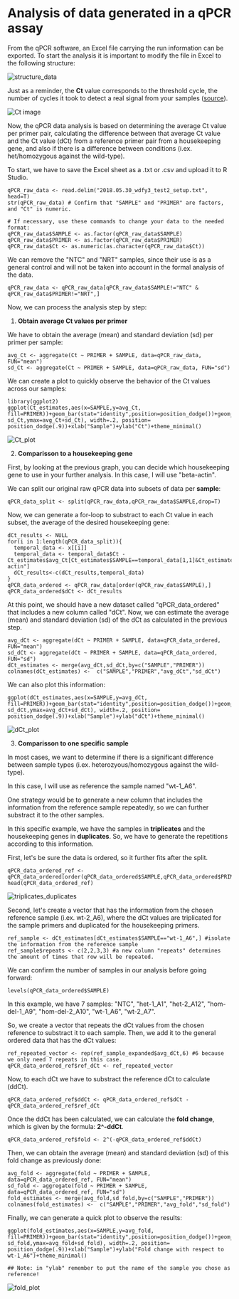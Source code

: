 # Analysis of data generated in a qPCR assay

From the qPCR software, an Excel file carrying the run information can be exported. To start the analysis it is important to modify the file in Excel to the following structure:

![structure_data](https://github.com/jmuribes/images/blob/master/structure_data.png)

Just as a reminder, the **Ct** value corresponds to the threshold cycle, the number of cycles it took to detect a real signal from your samples ([source](https://bitesizebio.com/24581/what-is-a-ct-value/)).

![Ct image](https://bitesizebio.com/wp-content/uploads/2015/06/PCR.png)

Now, the qPCR data analysis is based on determining the average Ct value per primer pair, calculating the difference between that average Ct value and the Ct value (dCt) from a reference primer pair from a housekeeping gene, and also if there is a difference between conditions (i.ex. het/homozygous against the wild-type).

To start, we have to save the Excel sheet as a .txt or .csv and upload it to R Studio.

```
qPCR_raw_data <- read.delim("2018.05.30_wdfy3_test2_setup.txt", head=T)
str(qPCR_raw_data) # Confirm that "SAMPLE" and "PRIMER" are factors, and "Ct" is numeric.

# If necessary, use these commands to change your data to the needed format:
qPCR_raw_data$SAMPLE <- as.factor(qPCR_raw_data$SAMPLE)
qPCR_raw_data$PRIMER <- as.factor(qPCR_raw_data$PRIMER)
qPCR_raw_data$Ct <- as.numeric(as.character(qPCR_raw_data$Ct))

```

We can remove the "NTC" and "NRT" samples, since their use is as a general control and will not be taken into account in the formal analysis of the data.

```
qPCR_raw_data <- qPCR_raw_data[qPCR_raw_data$SAMPLE!="NTC" & qPCR_raw_data$PRIMER!="NRT",]
```

Now, we can process the analysis step by step:

1. **Obtain average Ct values per primer** 

We have to obtain the average (mean) and standard deviation (sd) per primer per sample:

```
avg_Ct <- aggregate(Ct ~ PRIMER + SAMPLE, data=qPCR_raw_data, FUN="mean")
sd_Ct <- aggregate(Ct ~ PRIMER + SAMPLE, data=qPCR_raw_data, FUN="sd")

```

We can create a plot to quickly observe the behavior of the Ct values across our samples:

```
library(ggplot2)  
ggplot(Ct_estimates,aes(x=SAMPLE,y=avg_Ct, fill=PRIMER))+geom_bar(stat="identity",position=position_dodge())+geom_errorbar(aes(ymin=avg_Ct-sd_Ct,ymax=avg_Ct+sd_Ct), width=.2, position= position_dodge(.9))+xlab("Sample")+ylab("Ct")+theme_minimal()

```

![Ct_plot](https://github.com/jmuribes/images/blob/master/Ct_plot.png)


2. **Comparisson to a housekeeping gene**

First, by looking at the previous graph, you can decide which housekeeping gene to use in your further analysis. In this case, I will use "beta-actin".

We can split our original raw qPCR data into subsets of data per **sample**:
```
qPCR_data_split <- split(qPCR_raw_data,qPCR_raw_data$SAMPLE,drop=T)
```
Now, we can generate a for-loop to substract to each Ct value in each subset, the average of the desired housekeeping gene:

```
dCt_results <- NULL
for(i in 1:length(qPCR_data_split)){
  temporal_data <- x[[i]]
  temporal_data <- temporal_data$Ct - Ct_estimates$avg_Ct[Ct_estimates$SAMPLE==temporal_data[1,1]&Ct_estimates$PRIMER=="beta-actin"]
  dCt_results<-c(dCt_results,temporal_data)
}
qPCR_data_ordered <- qPCR_raw_data[order(qPCR_raw_data$SAMPLE),]
qPCR_data_ordered$dCt <- dCt_results
```
At this point, we should have a new dataset called "qPCR_data_ordered" that includes a new column called "dCt". Now, we can estimate the average (mean) and standard deviation (sd) of the dCt as calculated in the previous step.

```
avg_dCt <- aggregate(dCt ~ PRIMER + SAMPLE, data=qPCR_data_ordered, FUN="mean")
sd_dCt <- aggregate(dCt ~ PRIMER + SAMPLE, data=qPCR_data_ordered, FUN="sd")
dCt_estimates <- merge(avg_dCt,sd_dCt,by=c("SAMPLE","PRIMER"))
colnames(dCt_estimates) <-  c("SAMPLE","PRIMER","avg_dCt","sd_dCt")
```

We can also plot this information:

```
ggplot(dCt_estimates,aes(x=SAMPLE,y=avg_dCt, fill=PRIMER))+geom_bar(stat="identity",position=position_dodge())+geom_errorbar(aes(ymin=avg_dCt-sd_dCt,ymax=avg_dCt+sd_dCt), width=.2, position= position_dodge(.9))+xlab("Sample")+ylab("dCt")+theme_minimal()
```

![dCt_plot](https://github.com/jmuribes/images/blob/master/dCt_plot.png)


3. **Comparisson to one specific sample**

In most cases, we want to determine if there is a significant difference between sample types (i.ex. heterozyous/homozygous against the wild-type).

In this case, I will use as reference the sample named "wt-1_A6".

One strategy would be to generate a new column that includes the information from the reference sample repeatedly, so we can further substract it to the other samples.

In this specific example, we have the samples in **triplicates** and the housekeeping genes in **duplicates**. So, we have to generate the repetitions according to this information.

First, let's be sure the data is ordered, so it further fits after the split.

```
qPCR_data_ordered_ref <- qPCR_data_ordered[order(qPCR_data_ordered$SAMPLE,qPCR_data_ordered$PRIMER),]
head(qPCR_data_ordered_ref)
```
![triplicates_duplicates](https://github.com/jmuribes/images/blob/master/triplicates_duplicates.png)

Second, let's create a vector that has the information from the chosen reference sample (i.ex. wt-2_A6), where the dCt values are triplicated for the sample primers and duplicated for the housekeeping primers.

```
ref_sample <- dCt_estimates[dCt_estimates$SAMPLE=="wt-1_A6",] #isolate the information from the reference sample
ref_sample$repeats <- c(2,2,3,3) #a new column "repeats" determines the amount of times that row will be repeated.

```
We can confirm the number of samples in our analysis before going forward:

```
levels(qPCR_data_ordered$SAMPLE)
```

In this example, we have 7 samples: "NTC", "het-1_A1", "het-2_A12", "hom-del-1_A9", "hom-del-2_A10", "wt-1_A6", "wt-2_A7".

So, we create a vector that repeats the dCt values from the chosen reference to substract it to each sample. Then, we add it to the general ordered data that has the dCt values:

```
ref_repeated_vector <- rep(ref_sample_expanded$avg_dCt,6) #6 because we only need 7 repeats in this case.
qPCR_data_ordered_ref$ref_dCt <- ref_repeated_vector
```

Now, to each dCt we have to substract the reference dCt to calculate (ddCt).

```
qPCR_data_ordered_ref$ddCt <- qPCR_data_ordered_ref$dCt - qPCR_data_ordered_ref$ref_dCt

```

Once the ddCt has been calculated, we can calculate the **fold change**, which is given by the formula: **2^-ddCt**.

```
qPCR_data_ordered_ref$fold <- 2^(-qPCR_data_ordered_ref$ddCt)

```

Then, we can obtain the average (mean) and standard deviation (sd) of this fold change as previously done:

```
avg_fold <- aggregate(fold ~ PRIMER + SAMPLE, data=qPCR_data_ordered_ref, FUN="mean")
sd_fold <- aggregate(fold ~ PRIMER + SAMPLE, data=qPCR_data_ordered_ref, FUN="sd")
fold_estimates <- merge(avg_fold,sd_fold,by=c("SAMPLE","PRIMER"))
colnames(fold_estimates) <-  c("SAMPLE","PRIMER","avg_fold","sd_fold")

```

Finally, we can generate a quick plot to observe the results:

```
ggplot(fold_estimates,aes(x=SAMPLE,y=avg_fold, fill=PRIMER))+geom_bar(stat="identity",position=position_dodge())+geom_errorbar(aes(ymin=avg_fold-sd_fold,ymax=avg_fold+sd_fold), width=.2, position= position_dodge(.9))+xlab("Sample")+ylab("Fold change with respect to wt-1_A6")+theme_minimal()

## Note: in "ylab" remember to put the name of the sample you chose as reference!

```

![fold_plot](https://github.com/jmuribes/images/blob/master/fold_plot.png)
